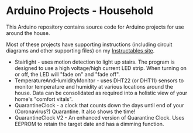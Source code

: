 # Arduino Projects - Household

This Arduino repository contains source code for Arduino projects for use around the house.


Most of these projects have supporting instructions (including circuit diagrams and other supporting files)
on my [Instructables site](https://www.instructables.com/member/gm310509/instructables/).

* Stairlight - uses motion detection to light up stairs. The program is designed to use a high voltage/high current LED strip. When turning on or off, the LED will "fade on" and "fade off".
* TemperatureAndHumidityMonitor - uses DHT22 (or DHT11) sensors to monitor temperature and humidity at various locations around the house. Data can be consolidated as required into a holistic view of your home's "comfort vitals".
* QuarantineClock - a clock that counts down the days until end of your (Coronavirus?) Quarantine. It also shows the time!
* QuarantineClock V2 - An enhanced version of Quarantine Clock. Uses EEPROM to retain the target date and has a dimming function.

